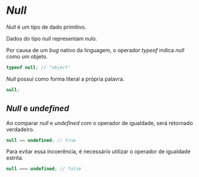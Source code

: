 # _Null_

_Null_ é um tipo de dado primitivo.

Dados do tipo _null_ representam nulo.

Por causa de um _bug_ nativo da linguagem, o operador _typeof_ indica _null_ como um objeto.

```javascript
typeof null; // "object"
```

_Null_ possui como forma literal a própria palavra.

```javascript
null;
```

## _Null_ e _undefined_

Ao comparar _null_ e _undefined_ com o operador de igualdade, será retornado verdadeiro.

```javascript
null == undefined; // true
```

Para evitar essa incoerência, é necessário utilizar o operador de igualdade estrita.

```javascript
null === undefined; // false
```
